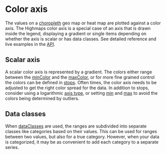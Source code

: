 Color axis
===

The values on a [choropleth](http://en.wikipedia.org/wiki/Choropleth_map) geo map or heat map are plotted against a color axis. The Highmaps color axis is a special case of an axis that is drawn inside the legend, displaying a gradient or single items depending on whether the axis is scalar or has data classes. See detailed reference and live examples in the [API](https://api.highcharts.com/highmaps/colorAxis).

Scalar axis
-----------

A scalar color axis is represented by a gradient. The colors either range between the [minColor](https://api.highcharts.com/highmaps/colorAxis.minColor) and the [maxColor](https://api.highcharts.com/highmaps/colorAxis.maxColor), or for more fine grained control the colors can be defined in [stops](https://api.highcharts.com/highmaps/colorAxis.stops). Often times, the color axis needs to be adjusted to get the right color spread for the data. In addition to stops, consider using a logarithmic [axis type](https://api.highcharts.com/highmaps/colorAxis.type), or setting [min](https://api.highcharts.com/highmaps#colorAxis.min) and [max](https://api.highcharts.com/highmaps/colorAxis.max) to avoid the colors being determined by outliers.

Data classes
------------

When [dataClasses](https://api.highcharts.com/highmaps/colorAxis.dataClasses) are used, the ranges are subdivided into separate classes like categories based on their values. This can be used for ranges between two values, but also for a true category. However, when your data is categorized, it may be as convenient to add each category to a separate series.
